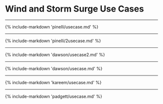 # Wind and Storm Surge Use Cases

---

<!-- ## Field Sensing Wind Events -->

{% include-markdown 'pinelli/usecase.md' %}

<hr class="spacer" />

<!-- ##  Hurricane Data Integration Visualization -->

{% include-markdown 'pinelli/2usecase.md' %}

<hr class="spacer" />

<!-- ##  ADCIRC Datasets -->

{% include-markdown 'dawson/usecase2.md' %}
<hr class="spacer" />

<!-- ##  Large-Scale Storm Surge -->

{% include-markdown 'dawson/usecase.md' %}
<hr class="spacer" />

<!-- ##  CFD Analysis of Winds on Structures -->

{% include-markdown 'kareem/usecase.md' %}
<hr class="spacer" />

<!-- ##  CFD Analysis of Winds on Low-Rise Building -->

<!--- Silvia Mazzoni 5/29/2024. remove these comments after completion -->
<!--- {% include-markdown 'kareem/usecase2.md' %} -->
<!---  -->
<!--- --- -->
<!--- end of comment -->

<!--- <!-- ##  Tamkang Database -->

<!--- Silvia Mazzoni 5/29/2024. remove these comments after completion -->
<!--- {% include-markdown 'kareem/usecase3.md' %} -->
<!---  -->
<!--- --- -->
<!--- end of comment -->

<!-- ##  Visualizing Surge for Regional Risks -->

{% include-markdown 'padgett/usecase.md' %}

